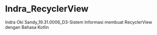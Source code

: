 # Indra_RecyclerView
Indra Oki Sandy_19.31.0006_D3-Sistem Informasi
membuat RecyclerView dengan Bahasa Kotlin
